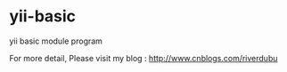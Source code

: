 # yii-basic
yii basic module program

For more detail, Please visit my blog : http://www.cnblogs.com/riverdubu
